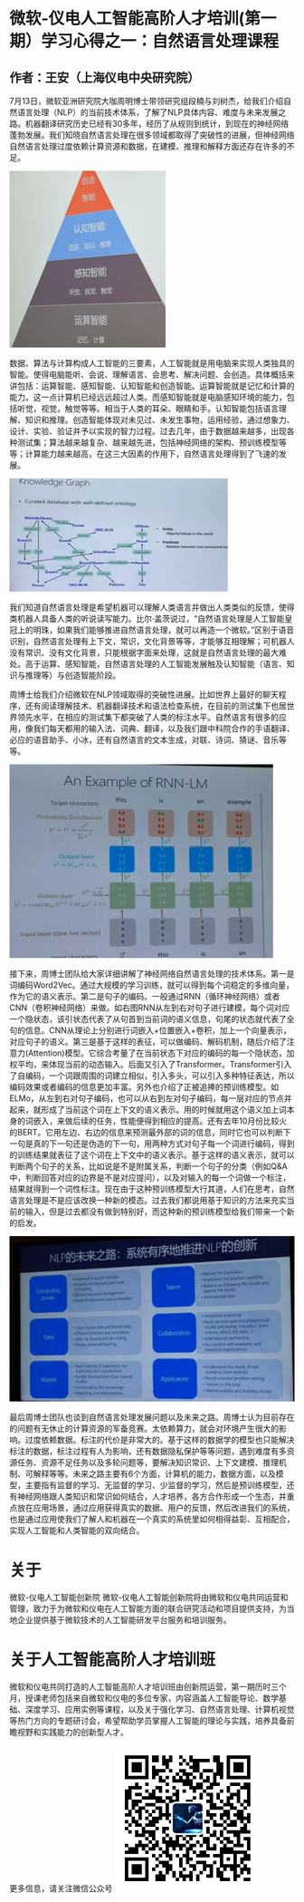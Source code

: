 # 微软-仪电人工智能高阶人才培训(第一期）学习心得之一：自然语言处理课程
## 作者：王安（上海仪电中央研究院）      

​        7月13日，微软亚洲研究院大咖周明博士带领研究组段楠与刘树杰，给我们介绍自然语言处理（NLP）的当前技术体系，了解了NLP具体内容、难度与未来发展之路。机器翻译研究历史已经有30多年，经历了从规则到统计，到现在的神经网络蓬勃发展。我们知晓自然语言处理在很多领域都取得了突破性的进展，但神经网络自然语言处理过度依赖计算资源和数据，在建模、推理和解释方面还存在许多的不足。

![MG357](./image/MG357.tiff)

​        数据、算法与计算构成人工智能的三要素，人工智能就是用电脑来实现人类独具的智能。使得电脑能听、会说、理解语言、会思考、解决问题、会创造。具体概括来讲包括：运算智能、感知智能、认知智能和创造智能。运算智能就是记忆和计算的能力。这一点计算机已经远远超过人类。而感知智能就是电脑感知环境的能力，包括听觉，视觉，触觉等等。相当于人类的耳朵、眼睛和手。认知智能包括语言理解、知识和推理。创造智能体现对未见过、未发生事物，运用经验，通过想象力、设计、实验、验证并予以实现的智力过程。过去几年，由于数据越来越多，出现各种测试集；算法越来越复杂、越来越先进，包括神经网络的架构、预训练模型等等；计算能力越来越高，在这三大因素的作用下，自然语言处理得到了飞速的发展。

![MG358](./image/MG358.tiff)

​        我们知道自然语言处理是希望机器可以理解人类语言并做出人类类似的反馈，使得类机器人具备人类的听说读写能力。比尔·盖茨说过，“自然语言处理是人工智能皇冠上的明珠，如果我们能够推进自然语言处理，就可以再造一个微软。”区别于语音识别，自然语言处理有上下文，常识，文化背景等等，才能够互相理解；可机器人没有常识、没有文化背景，只能根据字面来处理，这就是自然语言处理的最大难处。高于运算、感知智能，自然语言处理的人工智能发展触及认知智能（语言、知识与推理等）与创造智能阶段。

​        周博士给我们介绍微软在NLP领域取得的突破性进展。比如世界上最好的聊天程序，还有阅读理解技术、机器翻译技术和语法检查系统，在目前的测试集下也居世界领先水平，在相应的测试集下都突破了人类的标注水平。自然语言有很多的应用，像我们每天都用的输入法、词典、翻译，以及我们跟中科院合作的手语翻译、必应的语音助手、小冰，还有自然语言的文本生成，对联、诗词、猜谜、音乐等等。

![MG359](./image/MG359.tiff)

​        接下来，周博士团队给大家详细讲解了神经网络自然语言处理的技术体系。第一是词编码Word2Vec。通过大规模的学习训练，就可以得到每个词稳定的多维向量，作为它的语义表示。第二是句子的编码。一般通过RNN（循环神经网络）或者CNN（卷积神经网络）来做。如右图RNN从左到右对句子进行建模，每个词对应一个隐状态，该引状态代表了从句首到当前词的语义信息，句尾的状态就代表了全句的信息。CNN从理论上分别进行词嵌入+位置嵌入+卷积，加上一个向量表示，对应句子的语义。第三是基于这样的表征，可以做编码、解码机制，随后介绍了注意力(Attention)模型。它综合考量了在当前状态下对应的编码的每一个隐状态，加权平均，来体现当前的动态输入。后面又引入了Transformer。Transformer引入了自编码，一个词跟周围的词建立相似，引入多头，可以引入多种特征表达，所以编码效果或者编码的信息更加丰富。另外也介绍了正被追捧的预训练模型。如ELMo，从左到右对句子编码，也可以从右到左对句子编码，每一层对应的节点并起来，就形成了当前这个词在上下文的语义表示。用的时候就用这个语义加上词本身的词嵌入，来做后续的任务，性能便得到相应的提高。还有去年10月份比较火的BERT。它用左边、右边的信息来预测最外部的词的信息，同时它也可以判断下一句是真的下一句还是伪造的下一句，用两种方式对句子每一个词进行编码，得到的训练结果就表征了这个词在上下文中的语义表示。基于这样的语义表示，就可以判断两个句子的关系，比如说是不是附属关系，判断一个句子的分类（例如Q&A中，判断回答对应的边界是不是对应提问），以及对输入的每一个词做一个标注，结果就得到一个词性标注。现在由于这种预训练模型大行其道，人们在思考，自然语言处理是不是应该改换一种新的模态。过去我们都说用基于知识的方法来充实当前的输入，但是过去都没有做到特别好，而这种新的预训练模型给我们带来一个新的启发。

![MG360](./image/MG360.tiff)

​        最后周博士团队也谈到自然语言处理发展问题以及未来之路。周博士认为目前存在的问题有无休止的计算资源的军备竞赛。太依赖算力，就会对环境产生很大的影响。过度依赖数据。标注的代价是非常大的。基于这样的数据学的模型也只能解决标注的数据，标注过程有人为影响，还有数据隐私保护等等问题，遇到难度有多资源任务、资源不足任务以及多轮问题等，要解决知识常识、上下文建模、推理机制、可解释等等。未来之路主要有6个方面，计算机的能力，数据方面，以及模型，主要指有监督的学习、无监督的学习、少监督的学习，然后是预训练模型，还有神经网络跟人类知识和常识如何结合，人才培养，各方合作形成一个生态，并重点放在应用场景，通过应用获得真实的数据、用户的反馈，然后改进我们的系统，也是通过应用使我们了解人和机器在一个真实的系统里如何相得益彰、互相配合，实现人工智能和人类智能的双向结合。

# 关于
微软-仪电人工智能创新院
微软-仪电人工智能创新院将由微软和仪电共同运营和管理，致力于为微软和仪电在人工智能方面的联合研究活动和项目提供支持，为当地企业提供基于微软技术的人工智能研发平台服务和培训服务。

# 关于人工智能高阶人才培训班
微软和仪电共同打造的人工智能高阶人才培训班由创新院运营，第一期历时三个月，授课老师包括来自微软和仪电的多位专家，内容涵盖人工智能导论、数学基础、深度学习、应用实例等课程，以及关于强化学习、自然语言处理、计算机视觉等热门方向的专题研讨会，希望帮助学员掌握人工智能的理论与实践，培养具备前瞻视野和实践能力的创新型人才。

更多信息，请关注微信公众号
![二维码](./image/barcode.jpg)